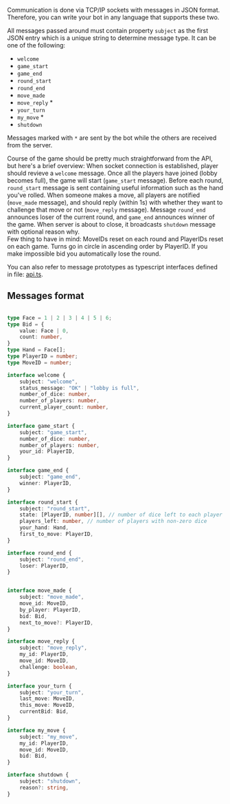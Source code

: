 

Communication is done via TCP/IP sockets with messages in JSON format. Therefore, you can write your bot in any language that supports these two.

All messages passed around must contain property `subject` as the first JSON entry which is a unique string to determine message type. It can be one of the following:

- `welcome`
- `game_start`
- `game_end`
- `round_start`
- `round_end`
- `move_made`
- `move_reply` *
- `your_turn`
- `my_move` *
- `shutdown`

Messages marked with `*` are sent by the bot while the others are received from the server.

Course of the game should be pretty much straightforward from the API, but here's a brief overview: When socket connection is established, player should revieve a `welcome` message. Once all the players have joined (lobby becomes full), the game will start (`game_start` message). Before each round, `round_start` message is sent containing useful information such as the hand you've rolled. When someone makes a move, all players are notified (`move_made` message), and should reply (within 1s) with whether they want to challenge that move or not (`move_reply` message). Message `round_end` announces loser of the current round, and `game_end` announces winner of the game. When server is about to close, it broadcasts `shutdown` message with optional reason why.\
Few thing to have in mind: MoveIDs reset on each round and PlayerIDs reset on each game. Turns go in circle in ascending order by PlayerID. If you make impossible bid you automatically lose the round.

You can also refer to message prototypes as typescript interfaces defined in file: [api.ts](./server/api.ts).

## Messages format

```typescript

type Face = 1 | 2 | 3 | 4 | 5 | 6;
type Bid = {
    value: Face | 0,
    count: number,
}
type Hand = Face[];
type PlayerID = number;
type MoveID = number;

interface welcome {
    subject: "welcome",
    status_message: "OK" | "lobby is full",
    number_of_dice: number,
    number_of_players: number,
    current_player_count: number,
}

interface game_start {
    subject: "game_start",
    number_of_dice: number,
    number_of_players: number,
    your_id: PlayerID,
}

interface game_end {
    subject: "game_end",
    winner: PlayerID,
}

interface round_start {
    subject: "round_start",
    state: [PlayerID, number][], // number of dice left to each player
    players_left: number, // number of players with non-zero dice
    your_hand: Hand,
    first_to_move: PlayerID,
}

interface round_end {
    subject: "round_end",
    loser: PlayerID,
}


interface move_made {
    subject: "move_made",
    move_id: MoveID,
    by_player: PlayerID,
    bid: Bid,
    next_to_move?: PlayerID,
}

interface move_reply {
    subject: "move_reply",
    my_id: PlayerID,
    move_id: MoveID,
    challenge: boolean,
}

interface your_turn {
    subject: "your_turn",
    last_move: MoveID,
    this_move: MoveID,
    currentBid: Bid,
}

interface my_move {
    subject: "my_move",
    my_id: PlayerID,
    move_id: MoveID,
    bid: Bid,
}

interface shutdown {
    subject: "shutdown",
    reason?: string,
}

```
